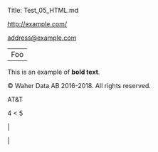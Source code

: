 ﻿Title: Test_05_HTML.md

<http://example.com/>

<address@example.com>

<table>
    <tr>
        <td>Foo</td>
    </tr>
</table>

This is an example of <b>bold text</b>.

&copy; Waher Data AB 2016-2018. All rights reserved.

AT&T

4 < 5

&#124;

&#x7C;